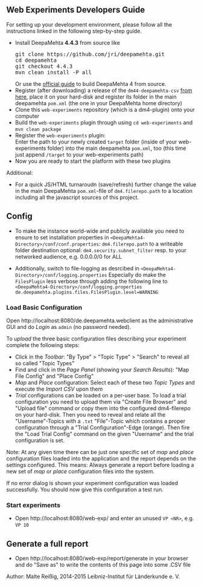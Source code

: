 
## Web Experiments Developers Guide

For setting up your development environment, please follow all the instructions linked in the following step-by-step guide.

* Install DeepaMehta **4.4.3** from source like<br/>
  <pre>git clone https://github.com/jri/deepamehta.git
  cd deepamehta
  git checkout 4.4.3
  mvn clean install -P all</pre>
  Or use the [official guide](https://trac.deepamehta.de/wiki/PluginDevelopmentGuide) to build DeepaMehta 4 from source.
* Register (after downloading) a release of the `dm44-deepamehta-csv` [from here](http://download.deepamehta.de/dm44-deepamehta-csv-0.0.4.jar), place it on your hard-disk and register its  folder in the main deepamehta `pom.xml` (the one in your DeepaMehta home directory)
* Clone this `web-experiments` repository (which is a dm4-plugin) onto your computer
* Build the `web-experiments` plugin through using `cd web-experiments` and `mvn clean package`<br/>
* Register the `web-experiments` plugin:<br/>
  Enter the path to your newly created `target` folder (inside of your web-experiments folder) into the main deepamehta `pom.xml`, too (this time just append `/target` to your web-experiments path)
* Now you are ready to start the platform with these two plugins

Additional:
* For a quick JS/HTML turnaroudn (save/refresh) further change the value in the main DeepaMehta `pom.xml`-file of `dm4.filerepo.path` to a location including all the javascript sources of this project.

## Config

* To make the instance world-wide and publicly available you need to ensure
  to set installation properties in `<DeepaMehta4-Directory>/conf/conf.properties`:
  `dm4.filerepo.path` to a writeable folder destination
   optional: `dm4.security.subnet_filter` resp. to your networked audience, e.g. 0.0.0.0/0 for ALL
  
* Additionally, switch to file-logging as desrcibed in `<DeepaMehta4-Directory>/conf/logging.properties`
  Especially do make the `FilesPlugin` less verbose through adding the following line to `<DeepaMehta4-Directory>/conf/logging.properties`
  `de.deepamehta.plugins.files.FilesPlugin.level=WARNING`

### Load Basic Configuration

Open http://localhost:8080/de.deepamehta.webclient as the administrative GUI and do _Login_ as `admin` (no password needed).

To _upload_ the three basic configuration files describing your experiment complete the following steps:

* Click in the *Toolbar*: "By Type" > "Topic Type" > "Search" to reveal all so called "Topic Types"
* Find and click in the *Page Panel* (showing your _Search Results_): "Map File Config" and "Place Config"
* _Map_ and _Place_ configuration: Select each of these two _Topic Types_ and execute the *Import CSV* upon them
* _Trial_ configurations can be loaded on a per-user base. To load a trial configuration you need to upload them via "Create File Browser" and "Upload file" command or copy them into the configured dm4-filerepo on your hard-disk. Then you need to reveal and relate all the "Username"-Topics with a `.txt` "File"-Topic which contains a proper configuration through a "Trial Configuration"-Edge (orange). Then fire the "Load Trial Config" command on the given "Username" and the trial configuration is set.


Note: At any given time there can be just one specific set of _map_ and _place_ configuration files loaded into the application and the report depends on the settings configured. This means: Always generate a report before loading a new set of _map_ or _place_ configuration files into the system.


If no error dialog is shown your experiment configuration was loaded successfully. You should now give this configuration a test run.

### Start experiments

* Open http://localhost:8080/web-exp/ and enter an unused `VP <NR>`, e.g. `VP 10`

## Generate a full report

* Open http://localhost:8080/web-exp/report/generate in your browser and do "Save as" to write the contents of this page into some .CSV file

Author: Malte Reißig, 2014-2015
Leibniz-Institut für L&auml;nderkunde e. V.


